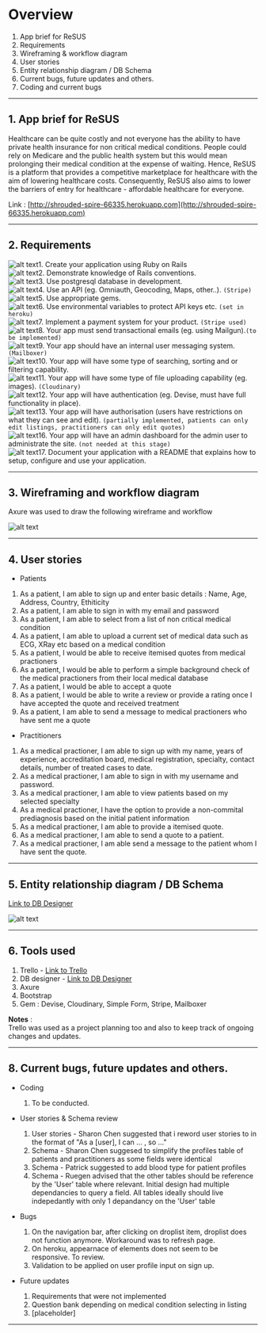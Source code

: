 # Overview
1. App brief for ReSUS
2. Requirements
3. Wireframing & workflow diagram
4. User stories
5. Entity relationship diagram / DB Schema
6. Current bugs, future updates and others.
7. Coding and current bugs

---
## 1. App brief for ReSUS
Healthcare can be quite costly and not everyone has the ability to have private health insurance for non critical medical conditions. 
People could rely on Medicare and the public health system but this would mean prolonging their medical condition at the expense of waiting. 
Hence, ReSUS is a platform that provides a competitive marketplace for healthcare with the aim of lowering healthcare costs. Consequently, 
ReSUS also aims to lower the barriers of entry for healthcare - affordable healthcare for everyone. 

Link : [http://shrouded-spire-66335.herokuapp.com](http://shrouded-spire-66335.herokuapp.com)

---
## 2. Requirements
![alt text](http://findicons.com/files/icons/1581/silk/16/tick.png)1. Create your application using Ruby on Rails     
![alt text](http://findicons.com/files/icons/1581/silk/16/tick.png)2. Demonstrate knowledge of Rails conventions.  
![alt text](http://findicons.com/files/icons/1581/silk/16/tick.png)3. Use postgresql database in development.  
![alt text](http://findicons.com/files/icons/1581/silk/16/tick.png)4. Use an API (eg. Omniauth, Geocoding, Maps, other..). `(Stripe)`  
![alt text](http://findicons.com/files/icons/1581/silk/16/tick.png)5. Use appropriate gems.  
![alt text](http://findicons.com/files/icons/1581/silk/16/tick.png)6. Use environmental variables to protect API keys etc. `(set in heroku)`  
![alt text](http://findicons.com/files/icons/1581/silk/16/tick.png)7. Implement a payment system for your product. `(Stripe used)`  
![alt text](http://findicons.com/files/icons/1156/fugue/16/cross.png)8. Your app must send transactional emails (eg. using Mailgun).`(to be implemented)`    
![alt text](http://findicons.com/files/icons/1581/silk/16/tick.png)9. Your app should have an internal user messaging system. `(Mailboxer)`   
![alt text](http://findicons.com/files/icons/1156/fugue/16/cross.png)10. Your app will have some type of searching, sorting and or filtering capability.    
![alt text](http://findicons.com/files/icons/1581/silk/16/tick.png)11. Your app will have some type of file uploading capability (eg. images). `(Cloudinary)`  
![alt text](http://findicons.com/files/icons/1581/silk/16/tick.png)12. Your app will have authentication (eg. Devise, must have full functionality in place).  
![alt text](http://findicons.com/files/icons/1156/fugue/16/cross.png)13. Your app will have authorisation (users have restrictions on what they can see and edit). `(partially implemented, patients can only edit listings, practitioners can only edit quotes)`    
![alt text](http://findicons.com/files/icons/1156/fugue/16/cross.png)16. Your app will have an admin dashboard for the admin user to administrate the site. `(not needed at this stage)`   
![alt text](http://findicons.com/files/icons/1581/silk/16/tick.png)17. Document your application with a README that explains how to setup, configure and use your application.  


---
## 3. Wireframing and workflow diagram
Axure was used to draw the following wireframe and workflow

![alt text](https://trello-attachments.s3.amazonaws.com/582267b2b78b42ccc28f4ca0/582295bc223879d4f07a8cb5/2e06457cb59f125a5c3b15905143d1a9/ReSUS_Wireframe-Final.png)

---

## 4. User stories

* Patients  
 1. As a patient, I am able to sign up and enter basic details : Name, Age, Address, Country, Ethiticity  
 2. As a patient, I am able to sign in with my email and password  
 3. As a patient, I am able to select from a list of non critical medical condition  
 4. As a patient, I am able to upload a current set of medical data such as ECG, XRay etc based on a medical condition  
 5. As a patient, I would be able to receive itemised quotes from medical practioners  
 6. As a patient, I would be able to perform a simple background check of the medical practioners from their local medical database  
 7. As a patient, I would be able to accept a quote  
 8. As a patient, I would be able to write a review or provide a rating once I have accepted the quote and received treatment  
 9. As a patient, I am able to send a message to medical practioners who have sent me a quote  

* Practitioners  
 1. As a medical practioner, I am able to sign up with my name, years of experience, accreditation board, medical registration, specialty, contact details, number of treated cases to date.  
 2. As a medical practioner, I am able to sign in with my username and password.  
 3. As a medical practioner, I am able to view patients based on my selected specialty  
 4. As a medical practioner, I have the option to provide a non-commital prediagnosis based on the initial patient information  
 5. As a medical practioner, I am able to provide a itemised quote.  
 6. As a medical practioner, I am able to send a quote to a patient.  
 7. As a medical practioner, I am able send a message to the patient whom I have sent the quote.  


---
## 5. Entity relationship diagram / DB Schema

[Link to DB Designer](https://dbdesigner.net/designer/schema/56751)

![alt text](https://trello-attachments.s3.amazonaws.com/582267b2b78b42ccc28f4ca0/582317f7713e5354c16e17cc/be793184fbedca9b60e485653cb8b2e5/ReSUS_Schema-Final_PostReview.png)

---
## 6. Tools used

1. Trello - [Link to Trello](https://trello.com/b/zIks2ZZl/ian-resus-healthcare-for-everyone, "ReSUS - Trello")  
2. DB designer - [Link to DB Designer](https://dbdesigner.net/designer/schema/56751)
3. Axure 
4. Bootstrap
5. Gem : Devise, Cloudinary, Simple Form, Stripe, Mailboxer

__Notes__ :   
Trello was used as a project planning too and also to keep track of ongoing changes and updates.


---
## 8. Current bugs, future updates and others.

* Coding  
  1. To be conducted.

* User stories & Schema review  
  1. User stories - Sharon Chen suggested that i reword user stories to in the format of 
  "As a [user], I can ... , so ..."    
  2. Schema - Sharon Chen suggesed to simplify the profiles table of patients and practitioners as some fields were identical  
  3. Schema - Patrick suggested to add blood type for patient profiles  
  4. Schema - Ruegen advised that the other tables should be reference by the 'User' table where relevant.
  Initial design had multiple dependancies to query a field. All tables ideally should live indepedantly with only 1 depandancy on the 'User' table

* Bugs  
  1. On the navigation bar, after clicking on droplist item, droplist does not function anymore. Workaround was to refresh page.
  2. On heroku, appearnace of elements does not seem to be responsive. To review.
  3. Validation to be applied on user profile input on sign up.


* Future updates  
  1. Requirements that were not implemented
  2. Question bank depending on medical condition selecting in listing  
  3. [placeholder] 

---
